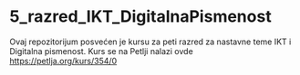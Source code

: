 # 5_razred_IKT_DigitalnaPismenost

Ovaj repozitorijum posvećen je kursu za peti razred za nastavne teme IKT i Digitalna pismenost. Kurs se na Petlji nalazi ovde https://petlja.org/kurs/354/0